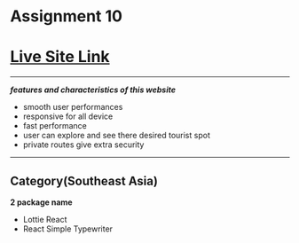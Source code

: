 # Assignment 10

# [Live Site Link](https://rhome-4bd0b.web.app)
--------

***features and characteristics of this website***
- smooth user performances
- responsive for all device
- fast performance
- user can explore and see there desired tourist spot
- private routes give extra security
--------

**Category(Southeast Asia)**
-----

**2 package name**
- Lottie React
- React Simple Typewriter
